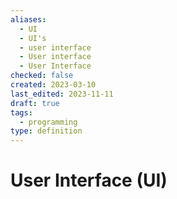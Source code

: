 ```yaml
---
aliases:
  - UI
  - UI's
  - user interface
  - User interface
  - User Interface
checked: false
created: 2023-03-10
last_edited: 2023-11-11
draft: true
tags:
  - programming
type: definition
---
```

# User Interface (UI)
